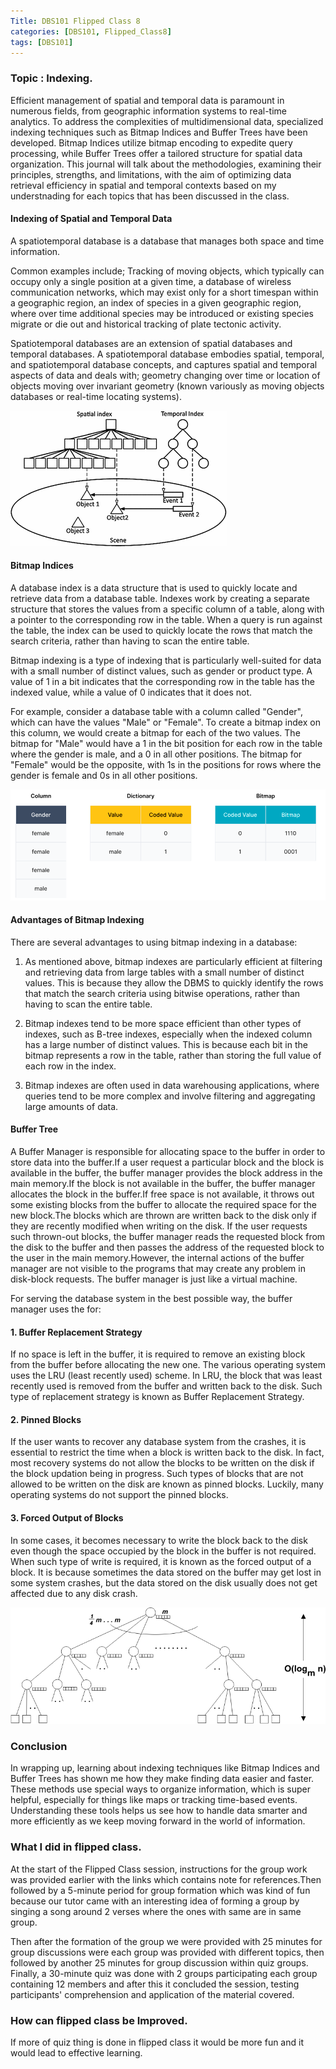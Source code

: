 ```yaml
---
Title: DBS101 Flipped Class 8
categories: [DBS101, Flipped_Class8]
tags: [DBS101]
---
```


### Topic : Indexing.

Efficient management of spatial and temporal data is paramount in numerous fields, from geographic information systems to real-time analytics. To address the complexities of multidimensional data, specialized indexing techniques such as Bitmap Indices and Buffer Trees have been developed. Bitmap Indices utilize bitmap encoding to expedite query processing, while Buffer Trees offer a tailored structure for spatial data organization. This journal will talk about the methodologies, examining their principles, strengths, and limitations, with the aim of optimizing data retrieval efficiency in spatial and temporal contexts based on my understnading for each topics that has been discussed in the class.

#### Indexing of Spatial and Temporal Data
A spatiotemporal database is a database that manages both space and time information. 

Common examples include; Tracking of moving objects, which typically can occupy only a single position at a given time, a database of wireless communication networks, which may exist only for a short timespan within a geographic region, an index of species in a given geographic region, where over time additional species may be introduced or existing species migrate or die out and historical tracking of plate tectonic activity.

Spatiotemporal databases are an extension of spatial databases and temporal databases. A spatiotemporal database embodies spatial, temporal, and spatiotemporal database concepts, and captures spatial and temporal aspects of data and deals with; geometry changing over time or location of objects moving over invariant geometry (known variously as moving objects databases or real-time locating systems).

![alt text](../spatialandtemporal.png)

#### Bitmap Indices

A database index is a data structure that is used to quickly locate and retrieve data from a database table. Indexes work by creating a separate structure that stores the values from a specific column of a table, along with a pointer to the corresponding row in the table. When a query is run against the table, the index can be used to quickly locate the rows that match the search criteria, rather than having to scan the entire table.

Bitmap indexing is a type of indexing that is particularly well-suited for data with a small number of distinct values, such as gender or product type. A value of 1 in a bit indicates that the corresponding row in the table has the indexed value, while a value of 0 indicates that it does not.

For example, consider a database table with a column called "Gender", which can have the values "Male" or "Female". To create a bitmap index on this column, we would create a bitmap for each of the two values. The bitmap for "Male" would have a 1 in the bit position for each row in the table where the gender is male, and a 0 in all other positions. The bitmap for "Female" would be the opposite, with 1s in the positions for rows where the gender is female and 0s in all other positions.

![alt text](<../Screenshot from 2024-05-11 20-39-53.png>)

#### Advantages of Bitmap Indexing

There are several advantages to using bitmap indexing in a database:

1) As mentioned above, bitmap indexes are particularly efficient at filtering and retrieving data from large tables with a small number of distinct values. This is because they allow the DBMS to quickly identify the rows that match the search criteria using bitwise operations, rather than having to scan the entire table.

2) Bitmap indexes tend to be more space efficient than other types of indexes, such as B-tree indexes, especially when the indexed column has a large number of distinct values. This is because each bit in the bitmap represents a row in the table, rather than storing the full value of each row in the index.

3) Bitmap indexes are often used in data warehousing applications, where queries tend to be more complex and involve filtering and aggregating large amounts of data.

#### Buffer Tree

A Buffer Manager is responsible for allocating space to the buffer in order to store data into the buffer.If a user request a particular block and the block is available in the buffer, the buffer manager provides the block address in the main memory.If the block is not available in the buffer, the buffer manager allocates the block in the buffer.If free space is not available, it throws out some existing blocks from the buffer to allocate the required space for the new block.The blocks which are thrown are written back to the disk only if they are recently modified when writing on the disk.
If the user requests such thrown-out blocks, the buffer manager reads the requested block from the disk to the buffer and then passes the address of the requested block to the user in the main memory.However, the internal actions of the buffer manager are not visible to the programs that may create any problem in disk-block requests. The buffer manager is just like a virtual machine.

For serving the database system in the best possible way, the buffer manager uses the for:

#### 1. Buffer Replacement Strategy

If no space is left in the buffer, it is required to remove an existing block from the buffer before allocating the new one. The various operating system uses the LRU (least recently used) scheme. In LRU, the block that was least recently used is removed from the buffer and written back to the disk. Such type of replacement strategy is known as Buffer Replacement Strategy.

#### 2. Pinned Blocks

If the user wants to recover any database system from the crashes, it is essential to restrict the time when a block is written back to the disk. In fact, most recovery systems do not allow the blocks to be written on the disk if the block updation being in progress. Such types of blocks that are not allowed to be written on the disk are known as pinned blocks. Luckily, many operating systems do not support the pinned blocks.

#### 3. Forced Output of Blocks

In some cases, it becomes necessary to write the block back to the disk even though the space occupied by the block in the buffer is not required. When such type of write is required, it is known as the forced output of a block. It is because sometimes the data stored on the buffer may get lost in some system crashes, but the data stored on the disk usually does not get affected due to any disk crash.

![alt text](../buffer-tree.png)

### Conclusion 

In wrapping up, learning about indexing techniques like Bitmap Indices and Buffer Trees has shown me how they make finding data easier and faster. These methods use special ways to organize information, which is super helpful, especially for things like maps or tracking time-based events. Understanding these tools helps us see how to handle data smarter and more efficiently as we keep moving forward in the world of information.

### What I did in flipped class.

At the start of the Flipped Class session, instructions for the group work was provided earlier with the links which contains note for references.Then followed by a 5-minute period for group formation which was kind of fun because our tutor came with an interesting idea of forming  a group by singing a song around 2 verses where the ones with same are in same group.

 Then after the formation of the group we were provided with 25 minutes for group discussions were each group was provided with different topics, then followed by another 25 minutes for group discussion within quiz groups. Finally, a 30-minute quiz was done with 2 groups participating each group containing 12 members and after this it concluded the session, testing participants' comprehension and application of the material covered.

### How can flipped class be Improved.

If more of quiz thing is done in flipped class it would be more fun and it would lead to effective learning.

